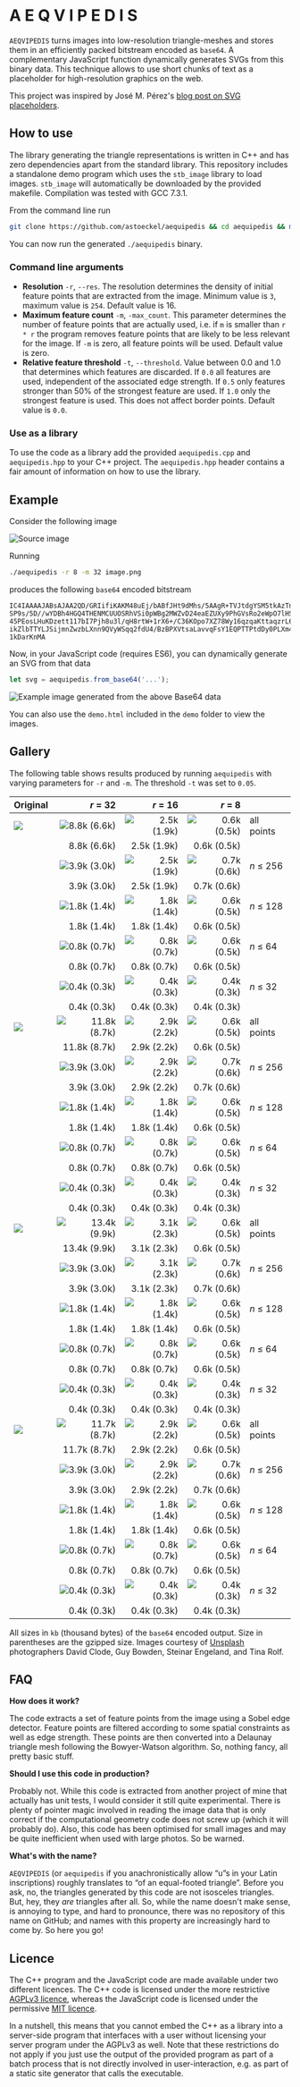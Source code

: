 # A E Q V I P E D I S

`AEQVIPEDIS` turns images into low-resolution triangle-meshes and stores them in an efficiently packed bitstream encoded as `base64`. A complementary JavaScript function dynamically generates SVGs from this binary data. This technique allows to use short chunks of text as a placeholder for high-resolution graphics on the web.

This project was inspired by José M. Pérez's [blog post on SVG placeholders](https://jmperezperez.com/svg-placeholders/).

## How to use

The library generating the triangle representations is written in C++ and has zero dependencies apart from the standard library. This repository includes a standalone demo program which uses the `stb_image` library to load images. `stb_image` will automatically be downloaded by the provided makefile. Compilation was tested with GCC 7.3.1. 

From the command line run
```bash
git clone https://github.com/astoeckel/aequipedis && cd aequipedis && make
```
You can now run the generated `./aequipedis` binary.

### Command line arguments

* **Resolution** `-r`, `--res`. The resolution determines the density of initial feature points that are extracted from the image. Minimum value is `3`, maximum value is `254`. Default value is 16.
* **Maximum feature count** `-m`, `-max_count`. This parameter determines the number of feature points that are actually used, i.e. if `m` is smaller than `r * r` the program removes feature points that are likely to be less relevant for the image. If `-m` is zero, all feature points will be used. Default value is zero.
* **Relative feature threshold** `-t`, `--threshold`. Value between 0.0 and 1.0 that determines which features are discarded. If `0.0` all features are used, independent of the associated edge strength. If `0.5` only features stronger than 50% of the strongest feature are used. If `1.0` only the strongest feature is used. This does not affect border points. Default value is `0.0`.

### Use as a library

To use the code as a library add the provided `aequipedis.cpp` and `aequipedis.hpp` to your C++ project. The `aequipedis.hpp` header contains a fair amount of information on how to use the library.

## Example

Consider the following image

![Source image](demo/src/david-clode-363878.small.jpg)

Running
```bash
./aequipedis -r 8 -m 32 image.png
```
produces the following `base64` encoded bitstream
```
IC4IAAAAJABsAJAA2QD/GRIifiKAKM48uEj/bABfJHt9dMhs/5AAgR+TVJtdgYSM5tkAzTnrWsrQ/wD/
SP9s/5D//wYDBh4HGQ4THENMCUUOSRhVSi0pWBg2MWZvD24eaEZUXy9PhGVsRo2eWpO7lHSqVb5Or2yC
45PEosLHuKDzett117bI7Pjh8u3l/qH8rtW+1rX6+/C36KOpo7XZ78Wy16qzqaKttaqzrL6oq6/HsM+
ikZlbTTYLJSijmnZwzbLXnn9QVyWSqq2fdU4/BzBPXVtsaLavvqFsY1EQPTTPtdDy0PLXm4Spe2mIpXB
1kDarKnMA
```
Now, in your JavaScript code (requires ES6), you can dynamically generate an SVG from that data
```js
let svg = aequipedis.from_base64('...');
```
![Example image generated from the above Base64 data](demo/out/david-clode-363878.small.jpg_r8_m32.jpg)

You can also use the `demo.html` included in the `demo` folder to view the images.

## Gallery

The following table shows results produced by running `aequipedis` with varying parameters for `-r` and `-m`. The threshold `-t` was set to `0.05`.

| Original |  *r* = 32 |  *r* = 16 |  *r* = 8 |       |
| :------- |   ---: |   ---: |   ---: |  :--- |
| ![](demo/src/david-clode-363878.small.jpg) | ![8.8k (6.6k)](demo/out/david-clode-363878.small.jpg_r32_m1024.jpg) | ![2.5k (1.9k)](demo/out/david-clode-363878.small.jpg_r16_m256.jpg) | ![0.6k (0.5k)](demo/out/david-clode-363878.small.jpg_r8_m64.jpg) | all points 
|  | 8.8k (6.6k) | 2.5k (1.9k) | 0.6k (0.5k) |
| | ![3.9k (3.0k)](demo/out/david-clode-363878.small.jpg_r32_m256.jpg) | ![2.5k (1.9k)](demo/out/david-clode-363878.small.jpg_r16_m256.jpg) | ![0.7k (0.6k)](demo/out/david-clode-363878.small.jpg_r8_m256.jpg) | *n* ≤ 256
| | 3.9k (3.0k) | 2.5k (1.9k) | 0.7k (0.6k) |
| | ![1.8k (1.4k)](demo/out/david-clode-363878.small.jpg_r32_m128.jpg) | ![1.8k (1.4k)](demo/out/david-clode-363878.small.jpg_r16_m128.jpg) | ![0.6k (0.5k)](demo/out/david-clode-363878.small.jpg_r8_m128.jpg) | *n* ≤ 128
| | 1.8k (1.4k) | 1.8k (1.4k) | 0.6k (0.5k) |
| | ![0.8k (0.7k)](demo/out/david-clode-363878.small.jpg_r32_m64.jpg) | ![0.8k (0.7k)](demo/out/david-clode-363878.small.jpg_r16_m64.jpg) | ![0.6k (0.5k)](demo/out/david-clode-363878.small.jpg_r8_m64.jpg) | *n* ≤ 64
| | 0.8k (0.7k) | 0.8k (0.7k) | 0.6k (0.5k) |
| | ![0.4k (0.3k)](demo/out/david-clode-363878.small.jpg_r32_m32.jpg) | ![0.4k (0.3k)](demo/out/david-clode-363878.small.jpg_r16_m32.jpg) | ![0.4k (0.3k)](demo/out/david-clode-363878.small.jpg_r8_m32.jpg) | *n* ≤ 32
|  | 0.4k (0.3k) | 0.4k (0.3k) | 0.4k (0.3k) |
| ![](demo/src/guy-bowden-95257.small.jpg) | ![11.8k (8.7k)](demo/out/guy-bowden-95257.small.jpg_r32_m1024.jpg) | ![2.9k (2.2k)](demo/out/guy-bowden-95257.small.jpg_r16_m256.jpg) | ![0.6k (0.5k)](demo/out/guy-bowden-95257.small.jpg_r8_m64.jpg) | all points 
|  | 11.8k (8.7k) | 2.9k (2.2k) | 0.6k (0.5k) |
| | ![3.9k (3.0k)](demo/out/guy-bowden-95257.small.jpg_r32_m256.jpg) | ![2.9k (2.2k)](demo/out/guy-bowden-95257.small.jpg_r16_m256.jpg) | ![0.7k (0.6k)](demo/out/guy-bowden-95257.small.jpg_r8_m256.jpg) | *n* ≤ 256
| | 3.9k (3.0k) | 2.9k (2.2k) | 0.7k (0.6k) |
| | ![1.8k (1.4k)](demo/out/guy-bowden-95257.small.jpg_r32_m128.jpg) | ![1.8k (1.4k)](demo/out/guy-bowden-95257.small.jpg_r16_m128.jpg) | ![0.6k (0.5k)](demo/out/guy-bowden-95257.small.jpg_r8_m128.jpg) | *n* ≤ 128
| | 1.8k (1.4k) | 1.8k (1.4k) | 0.6k (0.5k) |
| | ![0.8k (0.7k)](demo/out/guy-bowden-95257.small.jpg_r32_m64.jpg) | ![0.8k (0.7k)](demo/out/guy-bowden-95257.small.jpg_r16_m64.jpg) | ![0.6k (0.5k)](demo/out/guy-bowden-95257.small.jpg_r8_m64.jpg) | *n* ≤ 64
| | 0.8k (0.7k) | 0.8k (0.7k) | 0.6k (0.5k) |
| | ![0.4k (0.3k)](demo/out/guy-bowden-95257.small.jpg_r32_m32.jpg) | ![0.4k (0.3k)](demo/out/guy-bowden-95257.small.jpg_r16_m32.jpg) | ![0.4k (0.3k)](demo/out/guy-bowden-95257.small.jpg_r8_m32.jpg) | *n* ≤ 32
|  | 0.4k (0.3k) | 0.4k (0.3k) | 0.4k (0.3k) |
| ![](demo/src/steinar-engeland-111914.small.jpg) | ![13.4k (9.9k)](demo/out/steinar-engeland-111914.small.jpg_r32_m1024.jpg) | ![3.1k (2.3k)](demo/out/steinar-engeland-111914.small.jpg_r16_m256.jpg) | ![0.6k (0.5k)](demo/out/steinar-engeland-111914.small.jpg_r8_m64.jpg) | all points 
|  | 13.4k (9.9k) | 3.1k (2.3k) | 0.6k (0.5k) |
| | ![3.9k (3.0k)](demo/out/steinar-engeland-111914.small.jpg_r32_m256.jpg) | ![3.1k (2.3k)](demo/out/steinar-engeland-111914.small.jpg_r16_m256.jpg) | ![0.7k (0.6k)](demo/out/steinar-engeland-111914.small.jpg_r8_m256.jpg) | *n* ≤ 256
| | 3.9k (3.0k) | 3.1k (2.3k) | 0.7k (0.6k) |
| | ![1.8k (1.4k)](demo/out/steinar-engeland-111914.small.jpg_r32_m128.jpg) | ![1.8k (1.4k)](demo/out/steinar-engeland-111914.small.jpg_r16_m128.jpg) | ![0.6k (0.5k)](demo/out/steinar-engeland-111914.small.jpg_r8_m128.jpg) | *n* ≤ 128
| | 1.8k (1.4k) | 1.8k (1.4k) | 0.6k (0.5k) |
| | ![0.8k (0.7k)](demo/out/steinar-engeland-111914.small.jpg_r32_m64.jpg) | ![0.8k (0.7k)](demo/out/steinar-engeland-111914.small.jpg_r16_m64.jpg) | ![0.6k (0.5k)](demo/out/steinar-engeland-111914.small.jpg_r8_m64.jpg) | *n* ≤ 64
| | 0.8k (0.7k) | 0.8k (0.7k) | 0.6k (0.5k) |
| | ![0.4k (0.3k)](demo/out/steinar-engeland-111914.small.jpg_r32_m32.jpg) | ![0.4k (0.3k)](demo/out/steinar-engeland-111914.small.jpg_r16_m32.jpg) | ![0.4k (0.3k)](demo/out/steinar-engeland-111914.small.jpg_r8_m32.jpg) | *n* ≤ 32
|  | 0.4k (0.3k) | 0.4k (0.3k) | 0.4k (0.3k) |
| ![](demo/src/tina-rolf-269345.small.jpg) | ![11.7k (8.7k)](demo/out/tina-rolf-269345.small.jpg_r32_m1024.jpg) | ![2.9k (2.2k)](demo/out/tina-rolf-269345.small.jpg_r16_m256.jpg) | ![0.6k (0.5k)](demo/out/tina-rolf-269345.small.jpg_r8_m64.jpg) | all points 
|  | 11.7k (8.7k) | 2.9k (2.2k) | 0.6k (0.5k) |
| | ![3.9k (3.0k)](demo/out/tina-rolf-269345.small.jpg_r32_m256.jpg) | ![2.9k (2.2k)](demo/out/tina-rolf-269345.small.jpg_r16_m256.jpg) | ![0.7k (0.6k)](demo/out/tina-rolf-269345.small.jpg_r8_m256.jpg) | *n* ≤ 256
| | 3.9k (3.0k) | 2.9k (2.2k) | 0.7k (0.6k) |
| | ![1.8k (1.4k)](demo/out/tina-rolf-269345.small.jpg_r32_m128.jpg) | ![1.8k (1.4k)](demo/out/tina-rolf-269345.small.jpg_r16_m128.jpg) | ![0.6k (0.5k)](demo/out/tina-rolf-269345.small.jpg_r8_m128.jpg) | *n* ≤ 128
| | 1.8k (1.4k) | 1.8k (1.4k) | 0.6k (0.5k) |
| | ![0.8k (0.7k)](demo/out/tina-rolf-269345.small.jpg_r32_m64.jpg) | ![0.8k (0.7k)](demo/out/tina-rolf-269345.small.jpg_r16_m64.jpg) | ![0.6k (0.5k)](demo/out/tina-rolf-269345.small.jpg_r8_m64.jpg) | *n* ≤ 64
| | 0.8k (0.7k) | 0.8k (0.7k) | 0.6k (0.5k) |
| | ![0.4k (0.3k)](demo/out/tina-rolf-269345.small.jpg_r32_m32.jpg) | ![0.4k (0.3k)](demo/out/tina-rolf-269345.small.jpg_r16_m32.jpg) | ![0.4k (0.3k)](demo/out/tina-rolf-269345.small.jpg_r8_m32.jpg) | *n* ≤ 32
|  | 0.4k (0.3k) | 0.4k (0.3k) | 0.4k (0.3k) |

All sizes in `kb` (thousand bytes) of the `base64` encoded output. Size in parentheses are the gzipped size. Images courtesy of [Unsplash](https://unsplash.com/) photographers David Clode, Guy Bowden, Steinar Engeland, and Tina Rolf.

## FAQ

**How does it work?**

The code extracts a set of feature points from the image using a Sobel edge detector. Feature points are filtered according to some spatial constraints as well as edge strength. These points are then converted into a Delaunay triangle mesh following the Bowyer-Watson algorithm. So, nothing fancy, all pretty basic stuff.

**Should I use this code in production?**

Probably not. While this code is extracted from another project of mine that actually has unit tests, I would consider it still quite experimental. There is plenty of pointer magic involved in reading the image data that is only correct if the computational geometry code does not screw up (which it will probably do). Also, this code has been optimised for small images and may be quite inefficient when used with large photos. So be warned.

**What's with the name?**

`AEQVIPEDIS` (or `aequipedis` if you anachronistically allow “u”s in your Latin inscriptions) roughly translates to “of an equal-footed triangle”. Before you ask, no, the triangles generated by this code are not isosceles triangles. But, hey, they *are* triangles after all. So, while the name doesn't make sense, is annoying to type, and hard to pronounce, there was no repository of this name on GitHub; and names with this property are increasingly hard to come by. So here you go!

## Licence

The C++ program and the JavaScript code are made available under two different licences. The C++ code is licensed under the more restrictive [AGPLv3 licence](https://www.gnu.org/licenses/agpl-3.0.en.html), whereas the JavaScript code is licensed under the permissive [MIT licence](https://opensource.org/licenses/MIT).

In a nutshell, this means that you cannot embed the C++ as a library into a server-side program that interfaces with a user without licensing your server program under the AGPLv3 as well. Note that these restrictions do not apply if you just use the output of the provided program as part of a batch process that is not directly involved in user-interaction, e.g. as part of a static site generator that calls the executable.


